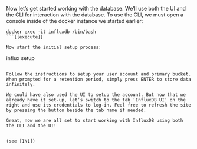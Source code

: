 Now let’s get started working with the database. We’ll use both the UI and the CLI for interaction with the database.
To use the CLI, we must open a console inside of the docker instance we started earlier:

```
docker exec -it influxdb /bin/bash
```{{execute}}

Now start the initial setup process:

```
influx setup
```{{execute}}

Follow the instructions to setup your user account and primary bucket.
When prompted for a retention period, simply press ENTER to store data infinitely.

We could have also used the UI to setup the account. But now that we already have it set-up, let’s switch to the tab ‘InfluxDB UI’ on the right and use its credentials to log-in. Feel free to refresh the site by pressing the button beside the tab name if needed.

Great, now we are all set to start working with InfluxDB using both the CLI and the UI!


(see [IN1])